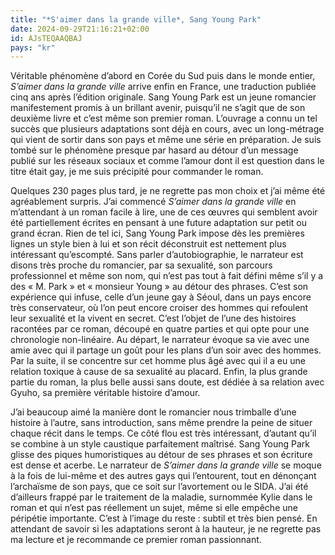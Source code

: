 ```yaml
---
title: "*S'aimer dans la grande ville*, Sang Young Park"
date: 2024-09-29T21:16:21+02:00
id: AJsTEQAAQBAJ
pays: "kr"
---
```


Véritable phénomène d’abord en Corée du Sud puis dans le monde entier, *S’aimer dans la grande ville* arrive enfin en France, une traduction publiée cinq ans après l’édition originale. Sang Young Park est un jeune romancier manifestement promis à un brillant avenir, puisqu’il ne s’agit que de son deuxième livre et c’est même son premier roman. L’ouvrage a connu un tel succès que plusieurs adaptations sont déjà en cours, avec un long-métrage qui vient de sortir dans son pays et même une série en préparation. Je suis tombé sur le phénomène presque par hasard au détour d’un message publié sur les réseaux sociaux et comme l’amour dont il est question dans le titre était gay, je me suis précipité pour commander le roman.

Quelques 230 pages plus tard, je ne regrette pas mon choix et j’ai même été agréablement surpris. J’ai commencé *S’aimer dans la grande ville* en m’attendant à un roman facile à lire, une de ces œuvres qui semblent avoir été partiellement écrites en pensant à une future adaptation sur petit ou grand écran. Rien de tel ici, Sang Young Park impose dès les premières lignes un style bien à lui et son récit déconstruit est nettement plus intéressant qu’escompté. Sans parler d’autobiographie, le narrateur est disons très proche du romancier, par sa sexualité, son parcours professionnel et même son nom, qui n’est pas tout à fait défini même s’il y a des « M. Park » et « monsieur Young » au détour des phrases. C’est son expérience qui infuse, celle d’un jeune gay à Séoul, dans un pays encore très conservateur, où l’on peut encore croiser des hommes qui refoulent leur sexualité et la vivent en secret. C’est l’objet de l’une des histoires racontées par ce roman, découpé en quatre parties et qui opte pour une chronologie non-linéaire. Au départ, le narrateur évoque sa vie avec une amie avec qui il partage un goût pour les plans d’un soir avec des hommes. Par la suite, il se concentre sur cet homme plus âgé avec qui il a eu une relation toxique à cause de sa sexualité au placard. Enfin, la plus grande partie du roman, la plus belle aussi sans doute, est dédiée à sa relation avec Gyuho, sa première véritable histoire d’amour. 

J’ai beaucoup aimé la manière dont le romancier nous trimballe d’une histoire à l’autre, sans introduction, sans même prendre la peine de situer chaque récit dans le temps. Ce côté flou est très intéressant, d’autant qu’il se combine à un style caustique parfaitement maîtrisé. Sang Young Park glisse des piques humoristiques au détour de ses phrases et son écriture est dense et acerbe. Le narrateur de *S’aimer dans la grande ville* se moque à la fois de lui-même et des autres gays qui l’entourent, tout en dénonçant l’archaïsme de son pays, que ce soit sur l’avortement ou le SIDA. J’ai été d’ailleurs frappé par le traitement de la maladie, surnommée Kylie dans le roman et qui n’est pas réellement un sujet, même si elle empêche une péripétie importante. C’est à l’image du reste : subtil et très bien pensé. En attendant de savoir si les adaptations seront à la hauteur, je ne regrette pas ma lecture et je recommande ce premier roman passionnant. 

